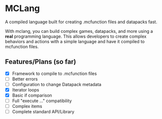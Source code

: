# MCLang

A compiled language built for creating .mcfunction files and datapacks fast.

With mclang, you can build complex games, datapacks, and more using a
**real** programming language. This allows developers to create complex
behaviors and actions with a simple language and have it compiled to mcfunction files.

## Features/Plans (so far)

- [x] Framework to compile to .mcfunction files
- [ ] Better errors
- [ ] Configuration to change Datapack metadata
- [x] Iterator loops
- [x] Basic if comparison
- [ ] Full "execute ..." compatibility
- [ ] Complex items
- [ ] Complete standard API/Library
